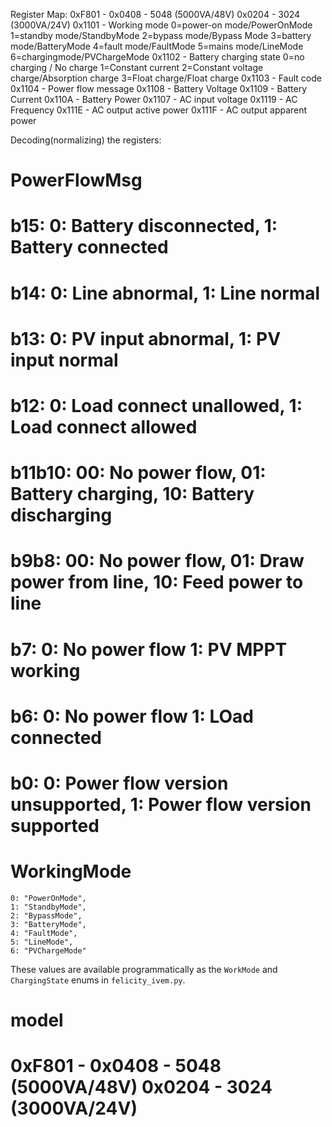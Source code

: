 Register Map:
0xF801 - 0x0408 - 5048 (5000VA/48V) 0x0204 - 3024 (3000VA/24V)
0x1101 - Working mode
0=power-on mode/PowerOnMode
1=standby mode/StandbyMode
2=bypass mode/Bypass Mode
3=battery mode/BatteryMode
4=fault mode/FaultMode
5=mains mode/LineMode
6=chargingmode/PVChargeMode
0x1102 - Battery charging state
0=no charging / No charge
1=Constant current
2=Constant voltage charge/Absorption charge
3=Float charge/Float charge
0x1103 - Fault code
0x1104 - Power flow message
0x1108 - Battery Voltage
0x1109 - Battery Current
0x110A - Battery Power
0x1107 - AC input voltage
0x1119 - AC Frequency
0x111E - AC output active power
0x111F - AC output apparent power

Decoding(normalizing) the registers:
# PowerFlowMsg
# b15: 0: Battery disconnected, 1: Battery connected
# b14: 0: Line abnormal, 1: Line normal
# b13: 0: PV input abnormal, 1: PV input normal
# b12: 0: Load connect unallowed, 1: Load connect allowed
# b11b10: 00: No power flow, 01: Battery charging, 10: Battery discharging
# b9b8: 00: No power flow, 01: Draw power from line, 10: Feed power to line
# b7: 0: No power flow 1: PV MPPT working
# b6: 0: No power flow 1: LOad connected
# b0: 0: Power flow version unsupported, 1: Power flow version supported

# WorkingMode
    0: "PowerOnMode",
    1: "StandbyMode",
    2: "BypassMode",
    3: "BatteryMode",
    4: "FaultMode",
    5: "LineMode",
    6: "PVChargeMode"

These values are available programmatically as the `WorkMode` and
`ChargingState` enums in `felicity_ivem.py`.

# model
# 0xF801 - 0x0408 - 5048 (5000VA/48V) 0x0204 - 3024 (3000VA/24V)
